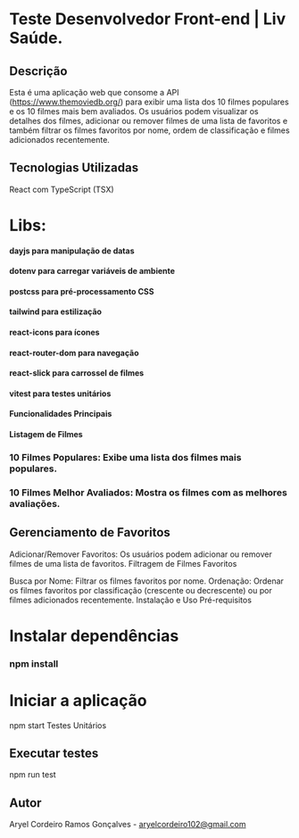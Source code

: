 # Teste Desenvolvedor Front-end | Liv Saúde. 
## Descrição
Esta é uma aplicação web que consome a API (https://www.themoviedb.org/) para exibir uma lista dos 10 filmes populares e os 10 filmes mais bem avaliados. Os usuários podem visualizar os detalhes dos filmes, adicionar ou remover filmes de uma lista de favoritos e também filtrar os filmes favoritos por nome, ordem de classificação e filmes adicionados recentemente.

## Tecnologias Utilizadas
React com TypeScript (TSX)
# Libs:
#### dayjs para manipulação de datas 
#### dotenv para carregar variáveis de ambiente
#### postcss para pré-processamento CSS
#### tailwind para estilização
#### react-icons para ícones
#### react-router-dom para navegação
#### react-slick para carrossel de filmes
#### vitest para testes unitários
#### Funcionalidades Principais
#### Listagem de Filmes

### 10 Filmes Populares: Exibe uma lista dos filmes mais populares.
### 10 Filmes Melhor Avaliados: Mostra os filmes com as melhores avaliações.
## Gerenciamento de Favoritos

Adicionar/Remover Favoritos: Os usuários podem adicionar ou remover filmes de uma lista de favoritos.
Filtragem de Filmes Favoritos

Busca por Nome: Filtrar os filmes favoritos por nome.
Ordenação: Ordenar os filmes favoritos por classificação (crescente ou decrescente) ou por filmes adicionados recentemente.
Instalação e Uso
Pré-requisitos

# Instalar dependências
### npm install

# Iniciar a aplicação
npm start
Testes Unitários

## Executar testes
npm run test

## Autor
Aryel Cordeiro Ramos Gonçalves - aryelcordeiro102@gmail.com



